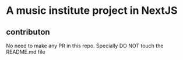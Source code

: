 # A music institute project in NextJS

## contributon
No need to make any PR in this repo. Specially DO NOT touch the README.md file